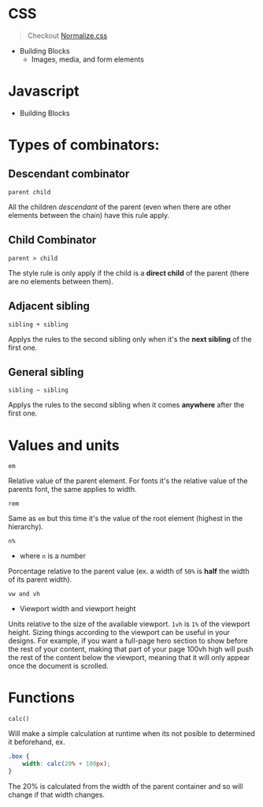 # CSS
> Checkout [Normalize.css](https://necolas.github.io/normalize.css/)
- Building Blocks
    - Images, media, and form elements

# Javascript
- Building Blocks


# Types of combinators:

## Descendant combinator 

    parent child

All the children _descendant_ of the parent (even when there are other elements between the chain) have this rule apply.

## Child Combinator

    parent > child

The style rule is only apply if the child is a **direct child** of the parent (there are no elements between them).


## Adjacent sibling

    sibling + sibling

Applys the rules to the second sibling only when it's the **next sibling** of the first one.

## General sibling

    sibling ~ sibling

Applys the rules to the second sibling when it comes **anywhere** after the first one.

# Values and units

    em

Relative value of the parent element. For fonts it's the relative value of the parents font, the same applies to width.

    rem

Same as `em` but this time it's the value of the root element (highest in the hierarchy).

    n%

- where `n` is a number

Porcentage relative to the parent value (ex. a width of `50%` is **half** the width of its parent width).


    vw and vh
- Viewport width and viewport height

Units relative to the size of the available viewport. `1vh` is `1%` of the viewport height. Sizing things according to the viewport can be useful in your designs. For example, if you want a full-page hero section to show before the rest of your content, making that part of your page 100vh high will push the rest of the content below the viewport, meaning that it will only appear once the document is scrolled.

# Functions

    calc()

Will make a simple calculation at runtime when its not posible to determined it beforehand, ex.

```css
.box {
    width: calc(20% + 100px);
}
```

The 20% is calculated from the width of the parent container and so will change if that width changes.